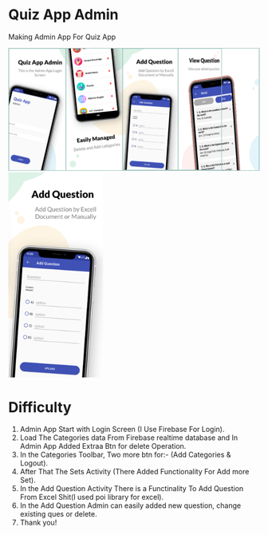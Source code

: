 # Quiz App Admin
Making Admin App For Quiz App



<img src="Images/O15TeHCfzIQ9_1024_500.png"/>

<div>
<img src="Images/Hotpot%202.png" width="190"/>&nbsp;&nbsp;&nbsp;&nbsp;&nbsp;&nbsp;&nbsp;&nbsp;&nbsp;&nbsp;&nbsp;&nbsp;&nbsp;&nbsp;&nbsp;&nbsp;
</div>

# Difficulty

1) Admin App Start with Login Screen (I Use Firebase For Login).
2) Load The Categories data From Firebase realtime database and In Admin App Added Extraa Btn for delete Operation.
3) In the Categories Toolbar, Two more btn for:- (Add Categories & Logout).
4) After That The Sets Activity (There Added Functionality For Add more Set).
5) In the Add Question Activity There is a Functinality To Add Question From Excel Shit(I used poi library for excel).
6) In the Add Question Admin can easily added new question, change existing ques or delete.
7) Thank you!

